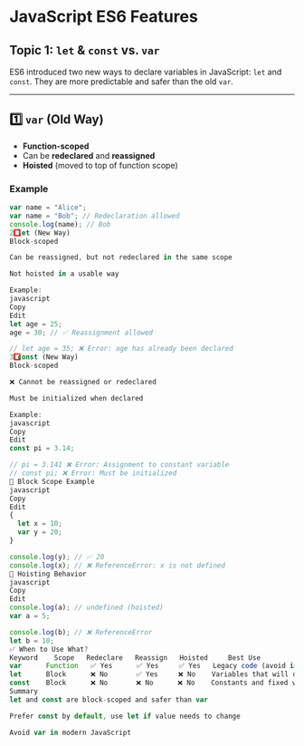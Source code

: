 # JavaScript ES6 Features  

## Topic 1: `let` & `const` vs. `var`

ES6 introduced two new ways to declare variables in JavaScript: `let` and `const`. They are more predictable and safer than the old `var`.

---

## 1️⃣ `var` (Old Way)

- **Function-scoped**
- Can be **redeclared** and **reassigned**
- **Hoisted** (moved to top of function scope)

### Example

```javascript
var name = "Alice";
var name = "Bob"; // Redeclaration allowed
console.log(name); // Bob
2️⃣ let (New Way)
Block-scoped

Can be reassigned, but not redeclared in the same scope

Not hoisted in a usable way

Example:
javascript
Copy
Edit
let age = 25;
age = 30; // ✅ Reassignment allowed

// let age = 35; ❌ Error: age has already been declared
3️⃣ const (New Way)
Block-scoped

❌ Cannot be reassigned or redeclared

Must be initialized when declared

Example:
javascript
Copy
Edit
const pi = 3.14;

// pi = 3.141 ❌ Error: Assignment to constant variable
// const pi; ❌ Error: Must be initialized
🔁 Block Scope Example
javascript
Copy
Edit
{
  let x = 10;
  var y = 20;
}

console.log(y); // ✅ 20
console.log(x); // ❌ ReferenceError: x is not defined
🔄 Hoisting Behavior
javascript
Copy
Edit
console.log(a); // undefined (hoisted)
var a = 5;

console.log(b); // ❌ ReferenceError
let b = 10;
✅ When to Use What?
Keyword    Scope   Redeclare   Reassign   Hoisted     Best Use
var      Function   ✅ Yes      ✅ Yes     ✅ Yes   Legacy code (avoid in modern)
let      Block      ❌ No       ✅ Yes     ❌ No    Variables that will change
const    Block      ❌ No       ❌ No      ❌ No    Constants and fixed values
Summary
let and const are block-scoped and safer than var

Prefer const by default, use let if value needs to change

Avoid var in modern JavaScript

